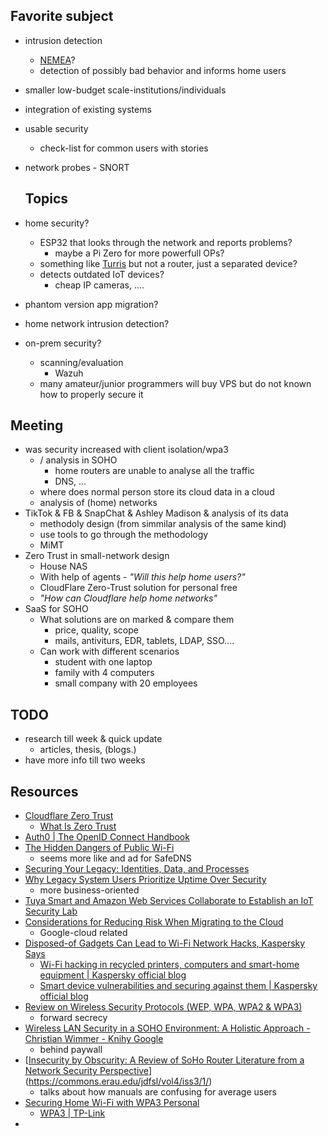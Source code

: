 ## Favorite subject

- intrusion detection
  
  - [NEMEA](https://github.com/CESNET/Nemea)?
  - detection of possibly bad behavior and informs home users

- smaller low-budget scale-institutions/individuals

- integration of existing systems

- usable security
  
  - check-list for common users with stories

- network probes - SNORT
  
  ## Topics

- home security?
  
  - ESP32 that looks through the network and reports problems?
    - maybe a Pi Zero for more powerfull OPs?
  - something like [Turris](https://www.turris.com/en/) but not a router, just a separated device?
  - detects outdated IoT devices?
    - cheap IP cameras, ....

- phantom version app migration?

- home network intrusion detection?

- on-prem security?
  
  - scanning/evaluation
    - Wazuh
  - many amateur/junior programmers will buy VPS but do not known how to properly secure it

## Meeting

- was security increased with client isolation/wpa3
  - / analysis in SOHO
    - home routers are unable to analyse all the traffic
    - DNS, ...
  - where does normal person store its cloud data in a cloud
  - analysis of (home) networks
- TikTok & FB & SnapChat & Ashley Madison & analysis of its data
  - methodoly design (from simmilar analysis of the same kind)
  - use tools to go through the methodology
  - MiMT
- Zero Trust in small-network design
  - House NAS
  - With help of agents - *"Will this help home users?"*
  - CloudFlare Zero-Trust solution for personal free
  - *"How can Cloudflare help home networks"*
- SaaS for SOHO
  - What solutions are on marked & compare them
    - price, quality, scope
    - mails, antiviturs, EDR, tablets, LDAP, SSO....
  - Can work with different scenarios
    - student with one laptop
    - family with 4 computers
    - small company with 20 employees

## TODO

- research till week & quick update
  - articles, thesis, (blogs.)
- have more info till two weeks

## Resources

- [Cloudflare Zero Trust](https://www.cloudflare.com/zero-trust/)
  - [What Is Zero Trust](https://www.cloudflare.com/learning/security/glossary/what-is-zero-trust/)
- [Auth0 | The OpenID Connect Handbook](https://auth0.com/resources/ebooks/the-openid-connect-handbook#!)
- [The Hidden Dangers of Public Wi-Fi](https://thehackernews.com/2023/08/the-hidden-dangers-of-public-wi-fi.html)
  - seems more like and ad for SafeDNS
- [Securing Your Legacy: Identities, Data, and Processes](https://www.darkreading.com/vulnerabilities-threats/securing-your-legacy-identities-data-and-processes)
- [Why Legacy System Users Prioritize Uptime Over Security](https://www.darkreading.com/edge/why-legacy-system-users-prioritize-uptime-over-security)
  - more business-oriented
- [Tuya Smart and Amazon Web Services Collaborate to Establish an IoT Security Lab](https://www.darkreading.com/ics-ot/tuya-smart-and-amazon-web-services-collaborate-to-establish-an-iot-security-lab)
- [Considerations for Reducing Risk When Migrating to the Cloud](https://www.darkreading.com/google-cloud-security/considerations-for-reducing-risk-when-migrating-to-the-cloud)
  - Google-cloud related
- [Disposed-of Gadgets Can Lead to Wi-Fi Network Hacks, Kaspersky Says](https://www.darkreading.com/vulnerabilities-threats/disposed-of-gadgets-can-lead-to-wi-fi-network-hacks-kaspersky-says)
  - [Wi-Fi hacking in recycled printers, computers and smart-home equipment | Kaspersky official blog](https://www.kaspersky.com/blog/wifi-protection-for-gadget-disposal/48774/)
  - [Smart device vulnerabilities and securing against them | Kaspersky official blog](https://www.kaspersky.com/blog/how-to-secure-smart-home/47472/)
- [Review on Wireless Security Protocols (WEP, WPA, WPA2 & WPA3)](https://d1wqtxts1xzle7.cloudfront.net/65316864/CSEIT1953127-libre.pdf?1609578021=&response-content-disposition=inline%3B+filename%3DReview_on_Wireless_Security_Protocols_WE.pdf&Expires=1694013751&Signature=aAgbr4sVUeTO27N1DJi7cX6wCYXE4Et~sB6a7DIS39TWnXL-DUo0C7n5Ra-YkfrfpybFz2uvGuErDuJpj4Jy2khI-l6zX1CjI2681RdEduf1LxqahmqbCdxcBhn5hxSTYmsHSRAk7dqmSH-MeWlhDH0Soc~gUVYKqc5YjYgi76RtOlJnmgtrnTE9qLlkVh7g6uepMxMI5IjvSqp69kd4AvxaJ-ydY4S8KjXwpncfCLLEyFDaKPzcdWY6nCui1tDMrhvAfl6BEpgkh4MKy3RjVIStPsIF6yPiG44EexUuRuOV4rECfXnf9WENcs0Lwz4JY9g7fixB8c99vP-m6VkHBA__&Key-Pair-Id=APKAJLOHF5GGSLRBV4ZA)
  - forward secrecy
- [Wireless LAN Security in a SOHO Environment: A Holistic Approach - Christian Wimmer - Knihy Google](https://books.google.cz/books?hl=cs&lr=&id=okttAQAAQBAJ&oi=fnd&pg=PA2&dq=soho+security&ots=rdUAcBtGcf&sig=Xbj7isPzduA0H3thdunO9wAyVOY&redir_esc=y#v=onepage&q=soho%20security&f=false)
  - behind paywall
- [[Insecurity by Obscurity: A Review of SoHo Router Literature from a Network Security Perspective](https://commons.erau.edu/cgi/viewcontent.cgi?article=1060&context=jdfsl)](https://commons.erau.edu/jdfsl/vol4/iss3/1/)
  - talks about how manuals are confusing for average users
- [Securing Home Wi-Fi with WPA3 Personal](https://ieeexplore.ieee.org/abstract/document/9369629)
  - [WPA3 | TP-Link](https://www.tp-link.com/us/wpa3/)
- 
